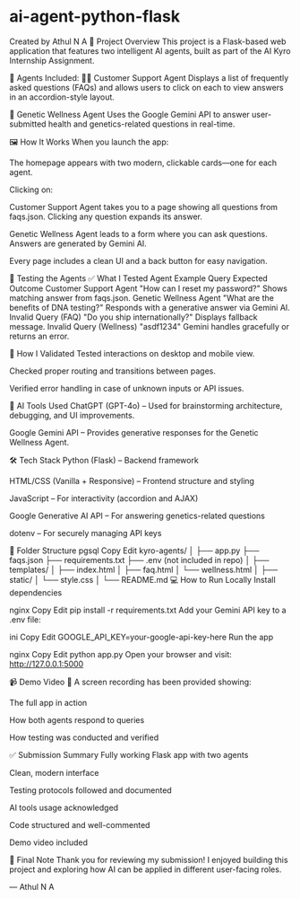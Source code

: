 # ai-agent-python-flask
Created by Athul N A
🚀 Project Overview
This project is a Flask-based web application that features two intelligent AI agents, built as part of the AI Kyro Internship Assignment.

🔹 Agents Included:
🧑‍💼 Customer Support Agent
Displays a list of frequently asked questions (FAQs) and allows users to click on each to view answers in an accordion-style layout.

🧬 Genetic Wellness Agent
Uses the Google Gemini API to answer user-submitted health and genetics-related questions in real-time.

🖼️ How It Works
When you launch the app:

The homepage appears with two modern, clickable cards—one for each agent.

Clicking on:

Customer Support Agent takes you to a page showing all questions from faqs.json. Clicking any question expands its answer.

Genetic Wellness Agent leads to a form where you can ask questions. Answers are generated by Gemini AI.

Every page includes a clean UI and a back button for easy navigation.

🧪 Testing the Agents
✅ What I Tested
Agent	Example Query	Expected Outcome
Customer Support Agent	"How can I reset my password?"	Shows matching answer from faqs.json.
Genetic Wellness Agent	"What are the benefits of DNA testing?"	Responds with a generative answer via Gemini AI.
Invalid Query (FAQ)	"Do you ship internationally?"	Displays fallback message.
Invalid Query (Wellness)	"asdf1234"	Gemini handles gracefully or returns an error.

🧪 How I Validated
Tested interactions on desktop and mobile view.

Checked proper routing and transitions between pages.

Verified error handling in case of unknown inputs or API issues.

🧠 AI Tools Used
ChatGPT (GPT-4o) – Used for brainstorming architecture, debugging, and UI improvements.

Google Gemini API – Provides generative responses for the Genetic Wellness Agent.

🛠️ Tech Stack
Python (Flask) – Backend framework

HTML/CSS (Vanilla + Responsive) – Frontend structure and styling

JavaScript – For interactivity (accordion and AJAX)

Google Generative AI API – For answering genetics-related questions

dotenv – For securely managing API keys

📁 Folder Structure
pgsql
Copy
Edit
kyro-agents/
│
├── app.py
├── faqs.json
├── requirements.txt
├── .env (not included in repo)
│
├── templates/
│   ├── index.html
│   ├── faq.html
│   └── wellness.html
│
├── static/
│   └── style.css
│
└── README.md
💻 How to Run Locally
Install dependencies

nginx
Copy
Edit
pip install -r requirements.txt
Add your Gemini API key to a .env file:

ini
Copy
Edit
GOOGLE_API_KEY=your-google-api-key-here
Run the app

nginx
Copy
Edit
python app.py
Open your browser and visit: http://127.0.0.1:5000

📹 Demo Video
🎥 A screen recording has been provided showing:

The full app in action

How both agents respond to queries

How testing was conducted and verified

✅ Submission Summary
 Fully working Flask app with two agents

 Clean, modern interface

 Testing protocols followed and documented

 AI tools usage acknowledged

 Code structured and well-commented

 Demo video included

🙏 Final Note
Thank you for reviewing my submission!
I enjoyed building this project and exploring how AI can be applied in different user-facing roles.

— Athul N A

